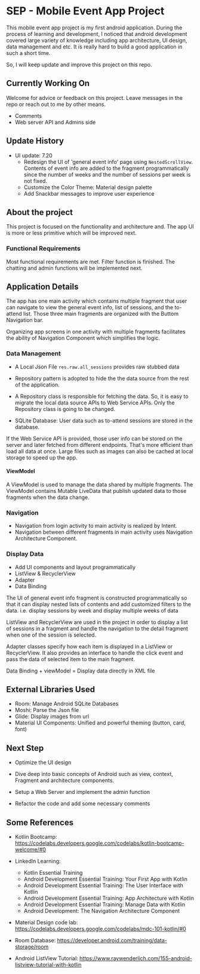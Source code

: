 # SEP - Mobile Event App Project
This mobile event app project is my first android application. During
the process of learning and development, I noticed that android development
covered large variety of knowledge including app architecture, 
UI design, data management and etc. It is really hard to build
a good application in such a short time. 

So, I will keep update and improve this project on this repo.

## Currently Working On
Welcome for advice or feedback on this project. Leave messages in the repo or reach out to me by other means.
- Comments
- Web server API and Admins side

## Update History
- UI update: 7.20
  - Redesign the UI of 'general event info' page using `NestedScrollView`. 
  Contents of event info are added to the fragment programmatically since the number of weeks and
  the number of sessions per week is not fixed. 
  - Customize the Color Theme: Material design palette
  - Add Snackbar messages to improve user experience


## About the project
This project is focused on the functionality and architecture and. The
app UI is more or less primitive which will be improved next.

### Functional Requirements
Most functional requirements are met. Filter function is finished. 
The chatting and admin functions will be implemented next. 

## Application Details
The app has one main activity which contains multiple fragment that
user can navigate to view the general event info, list of sessions,
and the to-attend list. Those three main fragments are organized with
the Buttom Navigation bar. 

Organizing app screens in one activity with multiple fragments facilitates
the ability of Navigation Component which simplifies the logic.   

### Data Management
- A Local Json File `res.raw.all_sessions` provides raw stubbed data

- Repository pattern is adopted to hide the the data source from the
rest of the application.

- A Repository class is responsible for fetching the data. So, it is 
easy to migrate the local data source APIs to Web Service APIs.
Only the Repository class is going to be changed.

- SQLite Database: User data such as to-attend sessions are stored in the
database. 

If the Web Service API is provided, those user info can be stored on
the server and later fetched from different endpoints. That's more efficient
than load all data at once. Large files such as images can also be cached at
local storage to speed up the app.

#### ViewModel
A ViewModel is used to manage the data shared by multiple fragments.
The ViewModel contains Mutable LiveData that publish updated data to 
those fragments when the data change. 

 
### Navigation
- Navigation from login activity to main activity is realized by Intent.
- Navigation between different fragments in main activity uses Navigation
Architecture Component.


### Display Data
- Add UI components and layout programmatically
- ListView & RecyclerView
- Adapter
- Data Binding

The UI of general event info fragment is constructed programmatically
so that it can display nested lists of contents and add customized filters to the data. i.e. display sessions by 
week and display multiple weeks of data

ListView and RecyclerView are used in the project in order to display a list of sessions in a fragment and handle the navigation 
to the detail fragment when one of the session is selected.

Adapter classes specify how each item is displayed in a ListView or RecyclerView.
It also provides an interface to handle the click event and pass the data of
selected item to the main fragment.

Data Binding + viewModel = Display data directly in XML file


## External Libraries Used
- Room: Manage Android SQLite Databases
- Moshi: Parse the Json file
- Glide: Display images from url
- Material UI Components: Unified and powerful theming (button, card, font)


## Next Step
- Optimize the UI design

- Dive deep into basic concepts of Android such as view, context, Fragment and
architecture components.

- Setup a Web Server and implement the admin function

- Refactor the code and add some necessary comments


## Some References
- Kotlin Bootcamp: https://codelabs.developers.google.com/codelabs/kotlin-bootcamp-welcome/#0

- LinkedIn Learning: 
   - Kotlin Essential Training
   - Android Development Essential Training: Your First App with Kotlin
   - Android Development Essential Training: The User Interface with Kotlin
   - Android Development Essential Training: App Architecture with Kotlin
   - Android Development Essential Training: Manage Data with Kotlin
   - Android Development: The Navigation Architecture Component

- Material Design code lab: https://codelabs.developers.google.com/codelabs/mdc-101-kotlin/#0

- Room Database: https://developer.android.com/training/data-storage/room

- Android ListView Tutorial: https://www.raywenderlich.com/155-android-listview-tutorial-with-kotlin
